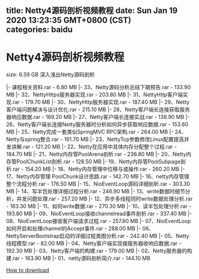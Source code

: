 
title: Netty4源码剖析视频教程
date: Sun Jan 19 2020 13:23:35 GMT+0800 (CST)    
categories: baidu
---

# Netty4源码剖析视频教程
size: 6.59 GB
 深入浅出Netty源码剖析
 
|- 课程相关资料.rar - 6.80 MB
|- 33、Netty源码分析总结下期预告.rar - 133.90 MB
|- 32、NettyHttps服务器实现.rar - 203.80 MB
|- 31、NettyHttp客户端实现.rar - 179.70 MB
|- 30、NettyHttp服务器实现.rar - 187.40 MB
|- 29、Netty客户端问题解决与设计优化.rar - 215.10 MB
|- 28、Netty客户端长连接获取服务器响应数据.rar - 169.20 MB
|- 27、Netty客户端长连接实战.rar - 138.90 MB
|- 26、Netty客户端长连接Netty服务器时分析如何异步获取响应数据.rar - 153.60 MB
|- 25、Netty完成一套类似SpringMVC RPC架构.rar - 264.00 MB
|- 24、Netty与spring整合.rar - 191.70 MB
|- 23、NettyTcp参数修改Linux配置提高并发讲解.rar - 121.20 MB
|- 22、Netty在应用中具体内存分配整个过程.rar - 184.70 MB
|- 21、Netty内存管PoolArena剖析.rar - 236.80 MB
|- 20、Netty内存管PoolChunkList剖析.rar - 128.50 MB
|- 19、Netty内存管PoolSubpage剖析.rar - 154.20 MB
|- 18、Netty内存管理中位移与或操作.rar - 260.20 MB
|- 17、Netty内存管理 PoolChunk设计思路.rar - 142.70 MB
|- 16、netty内存管理整个流程分析.rar - 176.50 MB
|- 15、NioEventLoop源码详细剖析.rar - 303.30 MB
|- 14、写半包处理详细过程分析.rar - 246.90 MB
|- 13、write数据时细节分析，并发问题处理.rar - 257.20 MB
|- 12、异步多线程同时write数据处理分析.rar - 183.30 MB
|- 11、如何write数据.rar - 270.30 MB
|- 10、读半包处理分析.rar - 193.80 MB
|- 09、NioEventLoop接收channelread事件剖析.rar - 337.40 MB
|- 08、NioEventLoop接收客户端请求过程.rar - 257.80 MB
|- 07、NioEventLoop如何开启和处理channel的Accept事件.rar - 288.00 MB
|- 06、NettyServerBootstrap启动的详细过程类图分析.rar - 242.40 MB
|- 05、Netty线程模型.rar - 82.00 MB
|- 04、Netty客户端实现接服务器收响应数据.rar - 192.30 MB
|- 03、Netty客户端的构建.rar - 179.00 MB
|- 02、Netty服务器的构建.rar - 163.90 MB
|- 01、netty源码剖析简介.rar - 144.10 MB

[How to download](https://bpcam.bemobtrk.com/go/2ceec3aa-1ca2-46d6-b9ff-aaa5c184517c?jno=644)